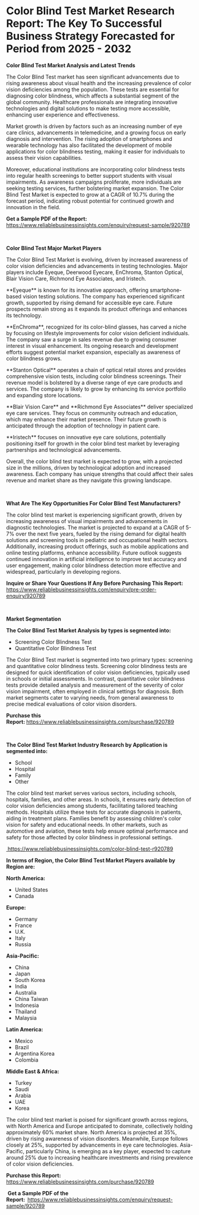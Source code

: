 <p><h1>Color Blind Test Market Research Report: The Key To Successful Business Strategy Forecasted for Period from 2025 - 2032</h1></p><p><strong>Color Blind Test Market Analysis and Latest Trends</strong></p>
<p><p>The Color Blind Test market has seen significant advancements due to rising awareness about visual health and the increasing prevalence of color vision deficiencies among the population. These tests are essential for diagnosing color blindness, which affects a substantial segment of the global community. Healthcare professionals are integrating innovative technologies and digital solutions to make testing more accessible, enhancing user experience and effectiveness.</p><p>Market growth is driven by factors such as an increasing number of eye care clinics, advancements in telemedicine, and a growing focus on early diagnosis and intervention. The rising adoption of smartphones and wearable technology has also facilitated the development of mobile applications for color blindness testing, making it easier for individuals to assess their vision capabilities.</p><p>Moreover, educational institutions are incorporating color blindness tests into regular health screenings to better support students with visual impairments. As awareness campaigns proliferate, more individuals are seeking testing services, further bolstering market expansion. The Color Blind Test Market is expected to grow at a CAGR of 10.7% during the forecast period, indicating robust potential for continued growth and innovation in the field.</p></p>
<p><strong>Get a Sample PDF of the Report:&nbsp;</strong> <a href="https://www.reliablebusinessinsights.com/enquiry/request-sample/920789?utm_campaign=1117&utm_medium=2&utm_source=Github&utm_content=ia&utm_term=17042025&utm_id=color-blind-test">https://www.reliablebusinessinsights.com/enquiry/request-sample/920789</a></p>
<p>&nbsp;</p>
<p><strong>Color Blind Test Major Market Players</strong></p>
<p><p>The Color Blind Test Market is evolving, driven by increased awareness of color vision deficiencies and advancements in testing technologies. Major players include Eyeque, Deerwood Eyecare, EnChroma, Stanton Optical, Blair Vision Care, Richmond Eye Associates, and Iristech.</p><p>**Eyeque** is known for its innovative approach, offering smartphone-based vision testing solutions. The company has experienced significant growth, supported by rising demand for accessible eye care. Future prospects remain strong as it expands its product offerings and enhances its technology.</p><p>**EnChroma**, recognized for its color-blind glasses, has carved a niche by focusing on lifestyle improvements for color vision deficient individuals. The company saw a surge in sales revenue due to growing consumer interest in visual enhancement. Its ongoing research and development efforts suggest potential market expansion, especially as awareness of color blindness grows.</p><p>**Stanton Optical** operates a chain of optical retail stores and provides comprehensive vision tests, including color blindness screenings. Their revenue model is bolstered by a diverse range of eye care products and services. The company is likely to grow by enhancing its service portfolio and expanding store locations.</p><p>**Blair Vision Care** and **Richmond Eye Associates** deliver specialized eye care services. They focus on community outreach and education, which may enhance their market presence. Their future growth is anticipated through the adoption of technology in patient care.</p><p>**Iristech** focuses on innovative eye care solutions, potentially positioning itself for growth in the color blind test market by leveraging partnerships and technological advancements.</p><p>Overall, the color blind test market is expected to grow, with a projected size in the millions, driven by technological adoption and increased awareness. Each company has unique strengths that could affect their sales revenue and market share as they navigate this growing landscape.</p></p>
<p>&nbsp;</p>
<p><strong>What Are The Key Opportunities For Color Blind Test Manufacturers?</strong></p>
<p><p>The color blind test market is experiencing significant growth, driven by increasing awareness of visual impairments and advancements in diagnostic technologies. The market is projected to expand at a CAGR of 5-7% over the next five years, fueled by the rising demand for digital health solutions and screening tools in pediatric and occupational health sectors. Additionally, increasing product offerings, such as mobile applications and online testing platforms, enhance accessibility. Future outlook suggests continued innovation in artificial intelligence to improve test accuracy and user engagement, making color blindness detection more effective and widespread, particularly in developing regions.</p></p>
<p><strong>Inquire or Share Your Questions If Any Before Purchasing This Report:</strong> <a href="https://www.reliablebusinessinsights.com/enquiry/pre-order-enquiry/920789?utm_campaign=1117&utm_medium=2&utm_source=Github&utm_content=ia&utm_term=17042025&utm_id=color-blind-test">https://www.reliablebusinessinsights.com/enquiry/pre-order-enquiry/920789</a></p>
<p>&nbsp;</p>
<p><strong>Market Segmentation</strong></p>
<p><strong>The Color Blind Test Market Analysis by types is segmented into:</strong></p>
<p><ul><li>Screening Color Blindness Test</li><li>Quantitative Color Blindness Test</li></ul></p>
<p><p>The Color Blind Test market is segmented into two primary types: screening and quantitative color blindness tests. Screening color blindness tests are designed for quick identification of color vision deficiencies, typically used in schools or initial assessments. In contrast, quantitative color blindness tests provide detailed analysis and measurement of the severity of color vision impairment, often employed in clinical settings for diagnosis. Both market segments cater to varying needs, from general awareness to precise medical evaluations of color vision disorders.</p></p>
<p><strong>Purchase this Report:&nbsp;</strong><a href="https://www.reliablebusinessinsights.com/purchase/920789?utm_campaign=1117&utm_medium=2&utm_source=Github&utm_content=ia&utm_term=17042025&utm_id=color-blind-test">https://www.reliablebusinessinsights.com/purchase/920789</a></p>
<p>&nbsp;</p>
<p><strong>The Color Blind Test Market Industry Research by Application is segmented into:</strong></p>
<p><ul><li>School</li><li>Hospital</li><li>Family</li><li>Other</li></ul></p>
<p><p>The color blind test market serves various sectors, including schools, hospitals, families, and other areas. In schools, it ensures early detection of color vision deficiencies among students, facilitating tailored teaching methods. Hospitals utilize these tests for accurate diagnosis in patients, aiding in treatment plans. Families benefit by assessing children's color vision for safety and educational needs. In other markets, such as automotive and aviation, these tests help ensure optimal performance and safety for those affected by color blindness in professional settings.</p></p>
<p><a href="https://www.reliablebusinessinsights.com/color-blind-test-r920789?utm_campaign=1117&utm_medium=2&utm_source=Github&utm_content=ia&utm_term=17042025&utm_id=color-blind-test">&nbsp;https://www.reliablebusinessinsights.com/color-blind-test-r920789</a></p>
<p><strong>In terms of Region, the Color Blind Test Market Players available by Region are:</strong></p>
<p>
    <p> <strong> North America: </strong>
        <ul>
            <li>United States</li>
            <li>Canada</li>
        </ul>
        </p> 
    <p> <strong> Europe: </strong>
        <ul>
            <li>Germany</li>
            <li>France</li>
            <li>U.K.</li>
            <li>Italy</li>
            <li>Russia</li>
        </ul>
        </p> 
    <p> <strong> Asia-Pacific: </strong>
        <ul>
            <li>China</li>
            <li>Japan</li>
            <li>South Korea</li>
            <li>India</li>
            <li>Australia</li>
            <li>China Taiwan</li>
            <li>Indonesia</li>
            <li>Thailand</li>
            <li>Malaysia</li>
        </ul>
        </p> 
    <p> <strong> Latin America: </strong>
        <ul>
            <li>Mexico</li>
            <li>Brazil</li>
            <li>Argentina Korea</li>
            <li>Colombia</li>
        </ul>
        </p> 
    <p> <strong> Middle East & Africa: </strong>
        <ul>
            <li>Turkey</li>
            <li>Saudi</li>
            <li>Arabia</li>
            <li>UAE</li>
            <li>Korea</li>
        </ul>
    </p>
    </p>
<p><p>The color blind test market is poised for significant growth across regions, with North America and Europe anticipated to dominate, collectively holding approximately 60% market share. North America is projected at 35%, driven by rising awareness of vision disorders. Meanwhile, Europe follows closely at 25%, supported by advancements in eye care technologies. Asia-Pacific, particularly China, is emerging as a key player, expected to capture around 25% due to increasing healthcare investments and rising prevalence of color vision deficiencies.</p></p>
<p><strong>Purchase this Report: </strong><a href="https://www.reliablebusinessinsights.com/purchase/920789?utm_campaign=1117&utm_medium=2&utm_source=Github&utm_content=ia&utm_term=17042025&utm_id=color-blind-test">https://www.reliablebusinessinsights.com/purchase/920789</a></p>
<p>&nbsp;<strong>Get a Sample PDF of the Report:&nbsp;&nbsp;</strong><a href="https://www.reliablebusinessinsights.com/enquiry/request-sample/920789?utm_campaign=1117&utm_medium=2&utm_source=Github&utm_content=ia&utm_term=17042025&utm_id=color-blind-test">https://www.reliablebusinessinsights.com/enquiry/request-sample/920789</a></p>
<p><strong></strong></p>
<p><p></p><p></p><p></p></p>